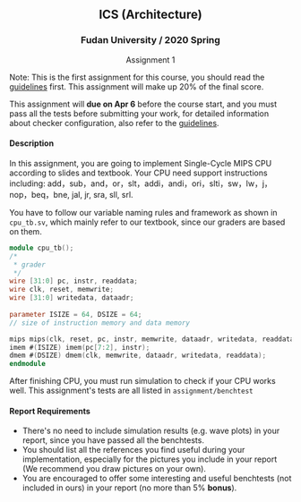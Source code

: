 ## <center>ICS (Architecture)</center>

### <center>Fudan University / 2020 Spring</center>

<center>Assignment 1</center>

Note: This is the first assignment for this course, you should read the [guidelines](https://github.com/SunflowerAries/ICS-Spring20-Fudan/blob/master/Arch/README.md) first. This assignment will make up 20% of the final score.

This assignment will **due on Apr 6** before the course start, and you must pass all the tests before submitting your work, for detailed information about checker configuration, also refer to the [guidelines](https://github.com/SunflowerAries/ICS-Spring20-Fudan/blob/master/Arch/README.md).

#### Description

In this assignment, you are going to implement Single-Cycle MIPS CPU according to slides and textbook. Your CPU need support instructions including: add，sub，and，or，slt，addi，andi，ori，slti，sw，lw，j，nop，beq，bne, jal, jr, sra, sll, srl.

You have to follow our variable naming rules and framework as shown in `cpu_tb.sv`, which mainly refer to our textbook, since our graders are based on them.

```verilog
module cpu_tb();
/*
 * grader
 */
wire [31:0] pc, instr, readdata;
wire clk, reset, memwrite;
wire [31:0] writedata, dataadr;
    
parameter ISIZE = 64, DSIZE = 64;
// size of instruction memory and data memory

mips mips(clk, reset, pc, instr, memwrite, dataadr, writedata, readdata);
imem #(ISIZE) imem(pc[7:2], instr);
dmem #(DSIZE) dmem(clk, memwrite, dataadr, writedata, readdata);
endmodule
```

After finishing CPU, you must run simulation to check if your CPU works well. This assignment's tests are all listed in `assignment/benchtest`

#### Report Requirements

- There's no need to include simulation results (e.g. wave plots) in your report, since you have passed all the benchtests.
- You should list all the references you find useful during your implementation, especially for the pictures you include in your report (We recommend you draw pictures on your own).
- You are encouraged to offer some interesting and useful benchtests (not included in ours) in your report (no more than 5% **bonus**).
